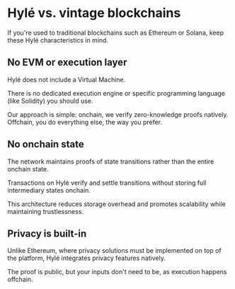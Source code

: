 # Hylé vs. vintage blockchains

If you're used to traditional blockchains such as Ethereum or Solana, keep these Hylé characteristics in mind.

## No EVM or execution layer

Hylé does not include a Virtual Machine.

There is no dedicated execution engine or specific programming language (like Solidity) you should use.

Our approach is simple: onchain, we verify zero-knowledge proofs natively. Offchain, you do everything else, the way you prefer.

## No onchain state

The network maintains proofs of state transitions rather than the entire onchain state.

Transactions on Hylé verify and settle transitions without storing full intermediary states onchain.

This architecture reduces storage overhead and promotes scalability while maintaining trustlessness.

## Privacy is built-in

Unlike Ethereum, where privacy solutions must be implemented on top of the platform, Hylé integrates privacy features natively.

The proof is public, but your inputs don't need to be, as execution happens offchain.
